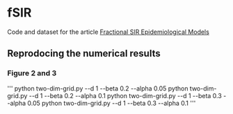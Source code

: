 # fSIR

Code and dataset for the article [Fractional SIR Epidemiological Models](https://www.medrxiv.org/content/10.1101/2020.04.28.20083865v2)

## Reprodocing the numerical results
### Figure 2 and 3
'''
python two-dim-grid.py --d 1 --beta 0.2 --alpha 0.05 
python two-dim-grid.py --d 1 --beta 0.2 --alpha 0.1 
python two-dim-grid.py --d 1 --beta 0.3 --alpha 0.05 
python two-dim-grid.py --d 1 --beta 0.3 --alpha 0.1 
'''
